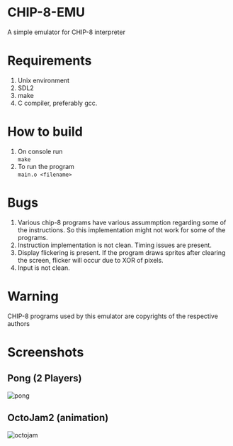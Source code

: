 # CHIP-8-EMU
A simple emulator for CHIP-8 interpreter 

# Requirements
1. Unix environment
2. SDL2
3. make
4. C compiler, preferably gcc.

# How to build
1. On console run<br> 
   `make`
2. To run the program<br>
   `main.o <filename>`

# Bugs
1. Various chip-8 programs have various assummption regarding some of the instructions. So this implementation might not work for some of the programs.
2. Instruction implementation is not clean. Timing issues are present.
3. Display flickering is present. If the program draws sprites after clearing the screen, flicker will occur due to XOR of pixels.
4. Input is not clean.

# Warning
CHIP-8 programs used by this emulator are copyrights of the respective authors

# Screenshots
## Pong (2 Players)<br>
![pong](https://i.imgur.com/Zv7NXDg.png)

## OctoJam2 (animation)<br>
![octojam](https://i.imgur.com/ZNGO9nx.png)

